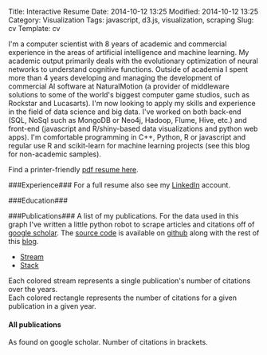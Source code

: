 Title: Interactive Resume
Date: 2014-10-12 13:25
Modified: 2014-10-12 13:25
Category: Visualization
Tags: javascript, d3.js, visualization, scraping
Slug: cv
Template: cv

I'm a computer scientist with 8 years of academic and commercial experience in the areas of artificial intelligence and machine learning. My academic output primarily deals with the evolutionary optimization of neural networks to understand cognitive functions. Outside of academia I spent more than 4 years developing and managing the development of commercial AI software at NaturalMotion (a provider of middleware solutions to some of the world's biggest computer game studios, such as Rockstar and Lucasarts). I'm now looking to apply my skills and experience in the field of data science and big data. I've worked on both back-end (SQL, NoSql such as MongoDB or Neo4j, Hadoop, Flume, Hive, etc.) and front-end (javascript and R/shiny-based data visualizations and python web apps). I'm  comfortable programming in C++, Python, R or javascript and regular use R and scikit-learn for machine learning projects (see this blog for non-academic samples).

Find a printer-friendly <a href="http://bit.ly/1UEi7dF" target="_blank">pdf resume here</a>.

###Experience###
For a full resume also see my <a href="https://www.linkedin.com/in/thomasbuhrmann" target="_blank">LinkedIn</a> account.
<div id="timeline-exp"></div>

###Education###
<div id="timeline-ed"></div>

###Publications###
A list of my publications. For the data used in this graph I've written a little python robot to scrape articles and citations off of <a href="http://scholar.google.es/citations?user=M1FQwSUAAAAJ&hl=en">google scholar</a>. The <a href="https://github.com/synergenz/datawerk/blob/master/theme/static/py/citations.py">source code</a> is available on <a href="https://github.com/synergenz/">github</a> along with the rest of this <a href="https://github.com/synergenz/datawerk">blog</a>.

<ul class="nav nav-tabs" role="tablist">
  <li class="active"><a href="#stream" role="tab" data-toggle="tab">Stream</a></li>
  <li><a href="#stack" role="tab" data-toggle="tab">Stack</a></li>
</ul>


<div class="tab-content">
  <div class="tab-pane active" id="stream">
      <span class="capCenter">Each colored stream represents a single publication's number of citations over the years.</span>
  </div>
  <div class="tab-pane" id="stack">
      <span class="capCenter">Each colored rectangle represents the number of citations for a given publication in a given year.</span>
  </div>
</div>

#### All publications ####
As found on google scholar. Number of citations in brackets.

<div class="row">
    <div class="col-sm-12 col-md-12">
        <ul class="bib" id="list" style="margin-top: 15px;"></ul>
    </div>
</div>
